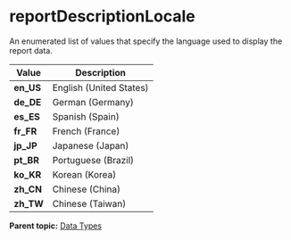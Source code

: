 # reportDescriptionLocale

An enumerated list of values that specify the language used to display the report data.

|Value|Description|
|-----|-----------|
|**en_US** |English (United States)|
| **de_DE** |German (Germany)|
| **es_ES** |Spanish (Spain)|
| **fr_FR** |French (France)|
| **jp_JP** |Japanese (Japan)|
|**pt_BR** |Portuguese (Brazil)|
|**ko_KR** |Korean (Korea)|
|**zh_CN** |Chinese (China)|
| **zh_TW** |Chinese (Taiwan)|

**Parent topic:** [Data Types](../data_types/datatypes.md)

